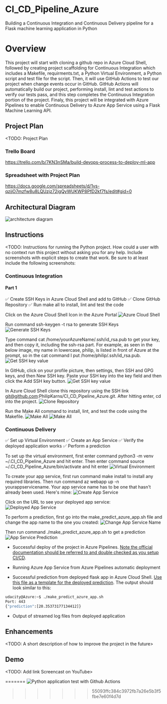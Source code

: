 # CI_CD_Pipeline_Azure
Building a Continuous Integration and Continuous Delivery pipeline for a Flask machine learning application in Python

# Overview
This project will start with cloning a github repo in Azure Cloud Shell, followed by creating project scaffolding for Continuous Integration which includes a Makefile, requirments.txt, 
a Python Virtual Environment, a Python script and test file for the script. Then, it will use GitHub Actions to test our project when change events occur in GitHub. GitHub Actions will
automatically build our project, performing install, lint and test actions to verify our tests pass, and this step completes the Continuous Integration portion of the project. Finaly,
this project will be integrated with Azure Pipelines to enable Continuous Delivery to Azure App Service using a Flask Machine Learning API.

## Project Plan
<TODO: Project Plan

### Trello Board
https://trello.com/b/7KN3nSMa/build-devops-process-to-deploy-ml-app

### Spreadsheet with Project Plan
https://docs.google.com/spreadsheets/d/1vs-qzjjO7mzfw8u8LQUzjz72jgQyWUKWP8PfD2kf7fs/edit#gid=0

## Architectural Diagram
![architecture diagram](./images/Architectural.PNG)

## Instructions
<TODO:  Instructions for running the Python project.  How could a user with no context run this project without asking you for any help.  Include screenshots with explicit steps to create that work. Be sure to at least include the following screenshots:
### Continuous Integration

#### Part 1
:white_check_mark: Create SSH Keys in Azure Cloud Shell and add to GitHub
:white_check_mark: Clone GitHub Repository
:white_check_mark: Run make all to install, lint and test the code

Click on the Azure Cloud Shell Icon in the Azure Portal
![Azure Cloud Shell](./images/click-azuzre-cloud-shell.PNG)

Run command ssh-keygen -t rsa to generate SSH Keys
![Generate SSH Keys](./images/generate-ssh-keys.PNG)

Type command cat /home/yourAzureName/.ssh/id_rsa.pub to get your key, and then copy it, including the ssh-rsa part. For example,
as seen in the below image, my name in lowercase, philip, is listed in front of Azure at the prompt, so in the cat command I put 
/home/philip/.ssh/id_rsa.pub. 
![Get SSH key value](./images/cat-ssh-key.PNG)

In GitHub, click on your profile picture, then settings, then SSH and GPG keys, and then New SSH key. Paste your SSH key into
the key field and then click the Add SSH key button. 
![Get SSH key value](./images/github-ssh-key-add.PNG)

In Azure Cloud Shell clone this repository using the SSH link git@github.com:PhilipKarns/CI_CD_Pipeline_Azure.git. After hitting enter, 
cd into the project.
![Clone Repository](./images/git_project_cloned_to_AzureCloudShell_screenshot.PNG)

Run the Make All command to install, lint, and test the code using the Makefile.
![Make All](./images/makeallscreenshot1.PNG)
![Make All](./images/makeallscreenshot2.PNG)

### Continuous Delivery 
:white_check_mark: Set up Virtual Environment
:white_check_mark: Create an App Service 
:white_check_mark: Verify the deployed application works
:white_check_mark: Perform a prediction

To set up the virtual environment, first enter command  python3 -m venv ~/.CI_CD_Pipeline_Azure and hit enter. Then enter command 
source ~/.CI_CD_Pipeline_Azure/bin/activate and hit enter 
![Virtual Environment](./images/virtual-environment.PNG)

To create your app service, first run command make install to install any required libraries. Then run command 
az webapp up -n yourappservicename. Your app service name has to be one that hasn't already been used. Here's mine:
![Create App Service](./images/appservice-create.PNG)

Click on the URL to see your deployed app service:
![Deployed App Service](./images/appservice-url-running.PNG)

To perform a prediction, first go into the make_predict_azure_app.sh file and change the app name to the one you created:
![Change App Service Name](./images/make-predict-changeappname.PNG)

Then run command ./make_predict_azure_app.sh to get a prediction
![App Service Prediction](./images/appservice-prediction.PNG)


* Successful deploy of the project in Azure Pipelines.  [Note the official documentation should be referred to and double checked as you setup CI/CD](https://docs.microsoft.com/en-us/azure/devops/pipelines/ecosystems/python-webapp?view=azure-devops).

* Running Azure App Service from Azure Pipelines automatic deployment

* Successful prediction from deployed flask app in Azure Cloud Shell.  [Use this file as a template for the deployed prediction](https://github.com/udacity/nd082-Azure-Cloud-DevOps-Starter-Code/blob/master/C2-AgileDevelopmentwithAzure/project/starter_files/flask-sklearn/make_predict_azure_app.sh).
The output should look similar to this:

```bash
udacity@Azure:~$ ./make_predict_azure_app.sh
Port: 443
{"prediction":[20.35373177134412]}
```

* Output of streamed log files from deployed application

> 

## Enhancements

<TODO: A short description of how to improve the project in the future>

## Demo 

<TODO: Add link Screencast on YouTube>

=======
![Python application test with Github Actions](https://github.com/PhilipKarns/CI_CD_Pipeline_Azure/workflows/Python+application+test+with+Github+Actions/badge.svg)
>>>>>>> 55093ffc384c3972fb7a26e5b3f5fbe7e60f4d7d
